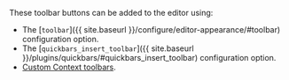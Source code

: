 These toolbar buttons can be added to the editor using:

- The [`toolbar`]({{ site.baseurl }}/configure/editor-appearance/#toolbar) configuration option.
- The [`quickbars_insert_toolbar`]({{ site.baseurl }}/plugins/quickbars/#quickbars_insert_toolbar) configuration option.
- [Custom Context toolbars]({{site.baseurl}}/ui-components/contexttoolbar/).
